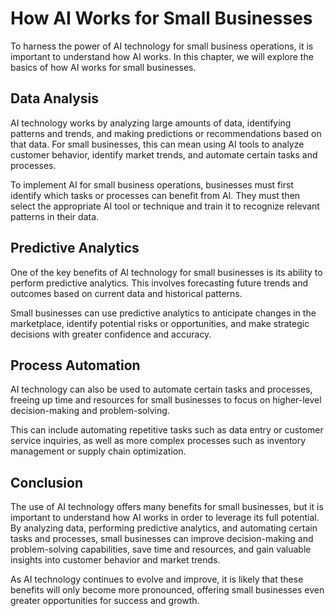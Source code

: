 How AI Works for Small Businesses
===================================================================================

To harness the power of AI technology for small business operations, it is important to understand how AI works. In this chapter, we will explore the basics of how AI works for small businesses.

Data Analysis
-------------

AI technology works by analyzing large amounts of data, identifying patterns and trends, and making predictions or recommendations based on that data. For small businesses, this can mean using AI tools to analyze customer behavior, identify market trends, and automate certain tasks and processes.

To implement AI for small business operations, businesses must first identify which tasks or processes can benefit from AI. They must then select the appropriate AI tool or technique and train it to recognize relevant patterns in their data.

Predictive Analytics
--------------------

One of the key benefits of AI technology for small businesses is its ability to perform predictive analytics. This involves forecasting future trends and outcomes based on current data and historical patterns.

Small businesses can use predictive analytics to anticipate changes in the marketplace, identify potential risks or opportunities, and make strategic decisions with greater confidence and accuracy.

Process Automation
------------------

AI technology can also be used to automate certain tasks and processes, freeing up time and resources for small businesses to focus on higher-level decision-making and problem-solving.

This can include automating repetitive tasks such as data entry or customer service inquiries, as well as more complex processes such as inventory management or supply chain optimization.

Conclusion
----------

The use of AI technology offers many benefits for small businesses, but it is important to understand how AI works in order to leverage its full potential. By analyzing data, performing predictive analytics, and automating certain tasks and processes, small businesses can improve decision-making and problem-solving capabilities, save time and resources, and gain valuable insights into customer behavior and market trends.

As AI technology continues to evolve and improve, it is likely that these benefits will only become more pronounced, offering small businesses even greater opportunities for success and growth.
